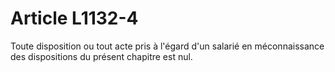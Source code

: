 # Article L1132-4

Toute disposition ou tout acte pris à l'égard d'un salarié en méconnaissance des dispositions du présent chapitre est nul.